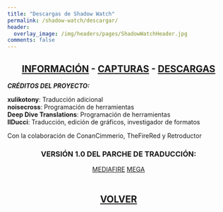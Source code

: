 ```yaml
---
title: "Descargas de Shadow Watch"
permalink: /shadow-watch/descargar/
header:
  overlay_image: /img/headers/pages/ShadowWatchHeader.jpg
comments: false
---
```

<h2 style="text-align: center;"><strong><a href="/shadow-watch/informacion/">INFORMACIÓN</a> - <a href="/shadow-watch/capturas/">CAPTURAS</a> - <a href="/shadow-watch/descargar/">DESCARGAS</a></strong></h2>

_**CRÉDITOS DEL PROYECTO:**_

**xulikotony**: Traducción adicional  
**noisecross**: Programación de herramientas  
**Deep Dive Translations**: Programación de herramientas  
**IlDucci**: Traducción, edición de gráficos, investigador de formatos

Con la colaboración de ConanCimmerio, TheFireRed y Retroductor

<h3 style="text-align: center;">VERSIÓN 1.0 DEL PARCHE DE TRADUCCIÓN:</h3>

<center>
<a href="http://www.mediafire.com/file/tk5rdajcass7b3w/ShadowWatchEspanol10.7z" class="btn btn--primary btn--x-large" target="_blank">MEDIAFIRE</a> <a href="https://mega.nz/#!VVVC2SZZ!LIN9bi27glVoBdY7uUhX17wo8uWMQbrD8posZrtTioY" class="btn btn--primary btn--x-large" target="_blank">MEGA</a>
</center><br>

<h2 style="text-align: center;"><strong><a href="/shadow-watch/">VOLVER</a></strong></h2>

